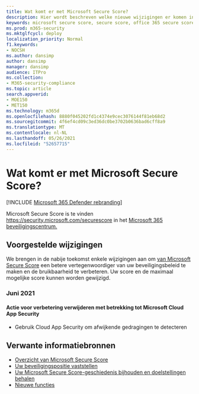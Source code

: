 ```yaml
---
title: Wat komt er met Microsoft Secure Score?
description: Hier wordt beschreven welke nieuwe wijzigingen er komen in Microsoft Secure Score in het Microsoft 365 beveiligingscentrum.
keywords: microsoft secure score, secure score, office 365 secure score, microsoft security score, microsoft 365 security center, improvement actions
ms.prod: m365-security
ms.mktglfcycl: deploy
localization_priority: Normal
f1.keywords:
- NOCSH
ms.author: dansimp
author: dansimp
manager: dansimp
audience: ITPro
ms.collection:
- M365-security-compliance
ms.topic: article
search.appverid:
- MOE150
- MET150
ms.technology: m365d
ms.openlocfilehash: 8880f045202fd1c4374e9cec3076144f81eb68d2
ms.sourcegitcommit: 4f6ef4cd09c3ed36dc0be3702b0636bad6cff8a9
ms.translationtype: MT
ms.contentlocale: nl-NL
ms.lasthandoff: 05/26/2021
ms.locfileid: "52657715"
---
```

# <a name="whats-coming-to-microsoft-secure-score"></a>Wat komt er met Microsoft Secure Score?

[!INCLUDE [Microsoft 365 Defender rebranding](../includes/microsoft-defender.md)]

Microsoft Secure Score is te vinden https://security.microsoft.com/securescore in het [Microsoft 365 beveiligingscentrum.](overview-security-center.md)

## <a name="proposed-changes"></a>Voorgestelde wijzigingen

We brengen in de nabije toekomst enkele wijzigingen aan om [van Microsoft Secure Score](microsoft-secure-score.md) een betere vertegenwoordiger van uw beveiligingsbeleid te maken en de bruikbaarheid te verbeteren. Uw score en de maximaal mogelijke score kunnen worden gewijzigd.

### <a name="june-2021"></a>Juni 2021

#### <a name="remove-improvement-action-related-to-microsoft-cloud-app-security"></a>Actie voor verbetering verwijderen met betrekking tot Microsoft Cloud App Security

- Gebruik Cloud App Security om afwijkende gedragingen te detecteren

## <a name="related-resources"></a>Verwante informatiebronnen

- [Overzicht van Microsoft Secure Score](microsoft-secure-score.md)
- [Uw beveiligingspositie vaststellen](microsoft-secure-score-improvement-actions.md)
- [Uw Microsoft Secure Score-geschiedenis bijhouden en doelstellingen behalen](microsoft-secure-score-history-metrics-trends.md)
- [Nieuwe functies](microsoft-secure-score-whats-new.md)
